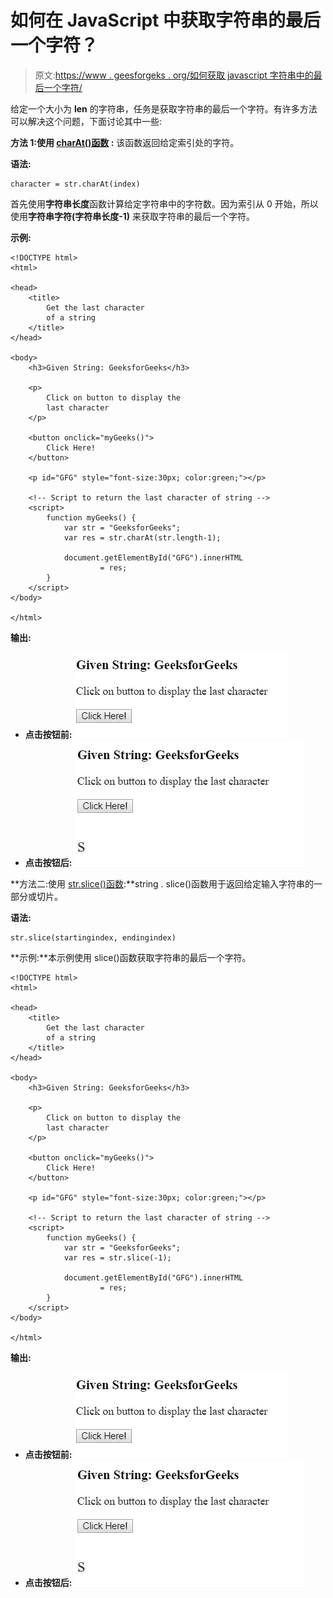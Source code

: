 # 如何在 JavaScript 中获取字符串的最后一个字符？

> 原文:[https://www . geesforgeks . org/如何获取 javascript 字符串中的最后一个字符/](https://www.geeksforgeeks.org/how-to-get-the-last-character-of-a-string-in-javascript/)

给定一个大小为 **len** 的字符串，任务是获取字符串的最后一个字符。有许多方法可以解决这个问题，下面讨论其中一些:

**方法 1:使用 [charAt()函数](https://www.geeksforgeeks.org/javascript-string-charat/) :** 该函数返回给定索引处的字符。

**语法:**

```
character = str.charAt(index)
```

首先使用**字符串长度**函数计算给定字符串中的字符数。因为索引从 0 开始，所以使用**字符串字符(字符串长度-1)** 来获取字符串的最后一个字符。

**示例:**

```
<!DOCTYPE html>
<html>

<head>
    <title>
        Get the last character
        of a string
    </title>
</head>

<body>
    <h3>Given String: GeeksforGeeks</h3>

    <p>
        Click on button to display the
        last character
    </p>

    <button onclick="myGeeks()">
        Click Here!
    </button>

    <p id="GFG" style="font-size:30px; color:green;"></p>

    <!-- Script to return the last character of string -->
    <script>
        function myGeeks() {
            var str = "GeeksforGeeks";
            var res = str.charAt(str.length-1);

            document.getElementById("GFG").innerHTML
                    = res;
        }
    </script>
</body>

</html>                    
```

**输出:**

*   **点击按钮前:**
    ![](img/d03daefad42a6fbb7b55419f6692c188.png)
*   **点击按钮后:**
    ![](img/6893d0abe77fc043e41fe6164c33a094.png)

**方法二:使用 [str.slice()函数](https://www.geeksforgeeks.org/javascript-string-slice/):**string . slice()函数用于返回给定输入字符串的一部分或切片。

**语法:**

```
str.slice(startingindex, endingindex)
```

**示例:**本示例使用 slice()函数获取字符串的最后一个字符。

```
<!DOCTYPE html>
<html>

<head>
    <title>
        Get the last character
        of a string
    </title>
</head>

<body>
    <h3>Given String: GeeksforGeeks</h3>

    <p>
        Click on button to display the
        last character
    </p>

    <button onclick="myGeeks()">
        Click Here!
    </button>

    <p id="GFG" style="font-size:30px; color:green;"></p>

    <!-- Script to return the last character of string -->
    <script>
        function myGeeks() {
            var str = "GeeksforGeeks";
            var res = str.slice(-1);

            document.getElementById("GFG").innerHTML
                    = res;
        }
    </script>
</body>

</html>                    
```

**输出:**

*   **点击按钮前:**
    ![](img/d03daefad42a6fbb7b55419f6692c188.png)
*   **点击按钮后:**
    ![](img/6893d0abe77fc043e41fe6164c33a094.png)